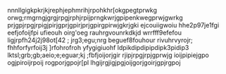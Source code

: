 nnnllgigkpkrjkjrephjephmrihjrpohkhr[okgpegtprwkg
orwg;rmgrngjgrgjrpgjrphjrpijprngkwrjgpipenkwegprwjgwrkg
prjgpjrpgjrpigjpirjgprjgpirjprjgpirgpirwjgkrjgki
ejcouiigwoiu
hhe2p97je1fgi
eefjofoijfpi
ufieouh
oirg'oeg
rauhrgvounrkdkjd
wrrfff9efefou
ligjrpfh24j2j98ot[42  ; jrg3;egu;nrg
beguef8fouhour
rivuhrvyrojr;
fhhforfyrfoij3j
]rfohrofroh
yfygigiuohf
ldpikdipdipipdipk3pidip3
lktsl;grb;gb;aeio;e;eguar;kj
;fbfjoijorjgir
rjipjrpgjrpjgprwjg
ioijpipiejgpo
ogjpiroijrpoij
rogporjgpojr[pl
lhgijrgjigjpgjoijgorjgoirjgpjrgpoj
